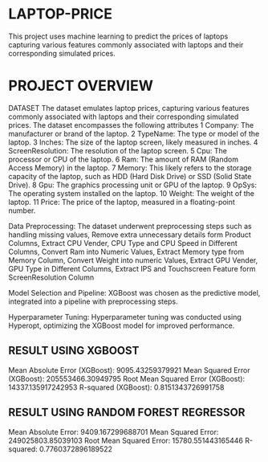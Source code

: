 # LAPTOP-PRICE
This project uses machine learning to predict the prices of laptops capturing various features commonly associated with laptops and their corresponding simulated prices.

# PROJECT OVERVIEW
 DATASET
The dataset emulates laptop prices, capturing various features commonly associated with laptops and their corresponding simulated prices. The dataset encompasses the following attributes
1 Company: The manufacturer or brand of the laptop.
2 TypeName: The type or model of the laptop.
3 Inches: The size of the laptop screen, likely measured in inches.
4 ScreenResolution: The resolution of the laptop screen.
5 Cpu: The processor or CPU of the laptop.
6 Ram: The amount of RAM (Random Access Memory) in the laptop.
7 Memory: This likely refers to the storage capacity of the laptop, such as HDD (Hard Disk Drive) or SSD (Solid State Drive).
8 Gpu: The graphics processing unit or GPU of the laptop.
9 OpSys: The operating system installed on the laptop.
10 Weight: The weight of the laptop.
11 Price: The price of the laptop, measured in a floating-point number.

Data Preprocessing: The dataset underwent preprocessing steps such as handling missing values, Remove extra unnecessary details form Product Columns,  Extract CPU Vender, CPU Type and CPU Speed in Different Columns, Convert Ram into Numeric Values, Extract Memory type from Memory Column, Convert Weight into numeric Values, Extract GPU Vender, GPU Type in Different Columns, Extract IPS and Touchscreen Feature form ScreenResolution Column

Model Selection and Pipeline: XGBoost was chosen as the predictive model, integrated into a pipeline with preprocessing steps.

Hyperparameter Tuning: Hyperparameter tuning was conducted using Hyperopt, optimizing the XGBoost model for improved performance.

## RESULT USING XGBOOST
Mean Absolute Error (XGBoost): 9095.43259379921
Mean Squared Error (XGBoost): 205553466.30949795
Root Mean Squared Error (XGBoost): 14337.135917242953
R-squared (XGBoost): 0.8151343726991758

## RESULT USING RANDOM FOREST REGRESSOR
Mean Absolute Error: 9409.167299688701
Mean Squared Error: 249025803.85039103
Root Mean Squared Error: 15780.551443165446
R-squared: 0.7760372896189522

